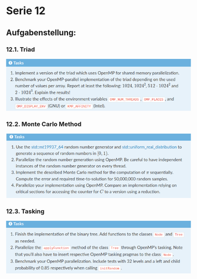 # Serie 12

## Aufgabenstellung:

### 12.1. Triad

![Task 12.1.](https://github.com/kroppel/hpc-repo/blob/main/12_OpenMP/12_1.png)


### 12.2. Monte Carlo Method


![Task 12.2.](https://github.com/kroppel/hpc-repo/blob/main/12_OpenMP/12_2.png)



### 12.3. Tasking


![Task 12.3.](https://github.com/kroppel/hpc-repo/blob/main/12_OpenMP/12_3.png)
